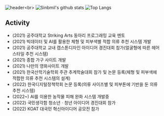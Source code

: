 ![header](https://capsule-render.vercel.app/api?type=slice&color=8C8CF5&height=300&section=header&text=Sinbmil%20&fontSize=100&fontColor='#3c3c3c')<br>
![Sinbmil's github stats](https://github-readme-stats.vercel.app/api?username=Sinbmil&show_icons=true&theme=radical)
![Top Langs](https://github-readme-stats.vercel.app/api/top-langs/?username=Sinbmil&layout=compact&theme=radical)
<br>
## Activity
* (2021) 공주대학교 Striking Arts 동아리 프로그래밍 교육 멘토
* (2021) 빅데이터 및 AI를 활용한 체형 및 피부색별 적합 의류 추천 시스템 개발
* (2021) 공주대학교 교내 캡스톤디자인 아이디어 경진대회 참가(얼굴형에 따른 헤어 스타일 추천 시스템)
* (2021) 종합 가구 사이트 개발
* (2021) 나만의 영화사이트 개발
* (2021) 한국산학기술학회 주관 추계학술대회 참가 및 논문 등록(체형 및 피부색에 적합한 의류 추천 시스템의 설계)
* (2022) 한국디지털정책학회 논문 등록(의류 사이즈별 및 피부톤에 기반을 둔 의류 추천 시스템)
* (2022~) AI를 이용한 농작물 피해 완화 시스템 개발중
* (2022) 국민생각함 청소년ㆍ청년 아이디어 경진대회 참가
* (2022) KOAT 대국민 혁신아이디어 공모전 참가
